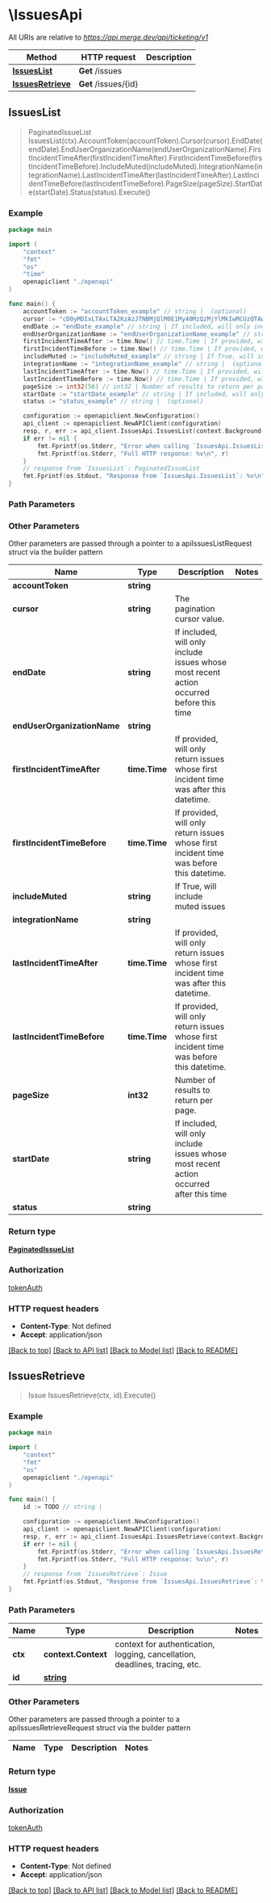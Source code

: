 # \IssuesApi

All URIs are relative to *https://api.merge.dev/api/ticketing/v1*

Method | HTTP request | Description
------------- | ------------- | -------------
[**IssuesList**](IssuesApi.md#IssuesList) | **Get** /issues | 
[**IssuesRetrieve**](IssuesApi.md#IssuesRetrieve) | **Get** /issues/{id} | 



## IssuesList

> PaginatedIssueList IssuesList(ctx).AccountToken(accountToken).Cursor(cursor).EndDate(endDate).EndUserOrganizationName(endUserOrganizationName).FirstIncidentTimeAfter(firstIncidentTimeAfter).FirstIncidentTimeBefore(firstIncidentTimeBefore).IncludeMuted(includeMuted).IntegrationName(integrationName).LastIncidentTimeAfter(lastIncidentTimeAfter).LastIncidentTimeBefore(lastIncidentTimeBefore).PageSize(pageSize).StartDate(startDate).Status(status).Execute()





### Example

```go
package main

import (
    "context"
    "fmt"
    "os"
    "time"
    openapiclient "./openapi"
)

func main() {
    accountToken := "accountToken_example" // string |  (optional)
    cursor := "cD0yMDIxLTAxLTA2KzAzJTNBMjQlM0E1My40MzQzMjYlMkIwMCUzQTAw" // string | The pagination cursor value. (optional)
    endDate := "endDate_example" // string | If included, will only include issues whose most recent action occurred before this time (optional)
    endUserOrganizationName := "endUserOrganizationName_example" // string |  (optional)
    firstIncidentTimeAfter := time.Now() // time.Time | If provided, will only return issues whose first incident time was after this datetime. (optional)
    firstIncidentTimeBefore := time.Now() // time.Time | If provided, will only return issues whose first incident time was before this datetime. (optional)
    includeMuted := "includeMuted_example" // string | If True, will include muted issues (optional)
    integrationName := "integrationName_example" // string |  (optional)
    lastIncidentTimeAfter := time.Now() // time.Time | If provided, will only return issues whose first incident time was after this datetime. (optional)
    lastIncidentTimeBefore := time.Now() // time.Time | If provided, will only return issues whose first incident time was before this datetime. (optional)
    pageSize := int32(56) // int32 | Number of results to return per page. (optional)
    startDate := "startDate_example" // string | If included, will only include issues whose most recent action occurred after this time (optional)
    status := "status_example" // string |  (optional)

    configuration := openapiclient.NewConfiguration()
    api_client := openapiclient.NewAPIClient(configuration)
    resp, r, err := api_client.IssuesApi.IssuesList(context.Background()).AccountToken(accountToken).Cursor(cursor).EndDate(endDate).EndUserOrganizationName(endUserOrganizationName).FirstIncidentTimeAfter(firstIncidentTimeAfter).FirstIncidentTimeBefore(firstIncidentTimeBefore).IncludeMuted(includeMuted).IntegrationName(integrationName).LastIncidentTimeAfter(lastIncidentTimeAfter).LastIncidentTimeBefore(lastIncidentTimeBefore).PageSize(pageSize).StartDate(startDate).Status(status).Execute()
    if err != nil {
        fmt.Fprintf(os.Stderr, "Error when calling `IssuesApi.IssuesList``: %v\n", err)
        fmt.Fprintf(os.Stderr, "Full HTTP response: %v\n", r)
    }
    // response from `IssuesList`: PaginatedIssueList
    fmt.Fprintf(os.Stdout, "Response from `IssuesApi.IssuesList`: %v\n", resp)
}
```

### Path Parameters



### Other Parameters

Other parameters are passed through a pointer to a apiIssuesListRequest struct via the builder pattern


Name | Type | Description  | Notes
------------- | ------------- | ------------- | -------------
 **accountToken** | **string** |  | 
 **cursor** | **string** | The pagination cursor value. | 
 **endDate** | **string** | If included, will only include issues whose most recent action occurred before this time | 
 **endUserOrganizationName** | **string** |  | 
 **firstIncidentTimeAfter** | **time.Time** | If provided, will only return issues whose first incident time was after this datetime. | 
 **firstIncidentTimeBefore** | **time.Time** | If provided, will only return issues whose first incident time was before this datetime. | 
 **includeMuted** | **string** | If True, will include muted issues | 
 **integrationName** | **string** |  | 
 **lastIncidentTimeAfter** | **time.Time** | If provided, will only return issues whose first incident time was after this datetime. | 
 **lastIncidentTimeBefore** | **time.Time** | If provided, will only return issues whose first incident time was before this datetime. | 
 **pageSize** | **int32** | Number of results to return per page. | 
 **startDate** | **string** | If included, will only include issues whose most recent action occurred after this time | 
 **status** | **string** |  | 

### Return type

[**PaginatedIssueList**](PaginatedIssueList.md)

### Authorization

[tokenAuth](../README.md#tokenAuth)

### HTTP request headers

- **Content-Type**: Not defined
- **Accept**: application/json

[[Back to top]](#) [[Back to API list]](../README.md#documentation-for-api-endpoints)
[[Back to Model list]](../README.md#documentation-for-models)
[[Back to README]](../README.md)


## IssuesRetrieve

> Issue IssuesRetrieve(ctx, id).Execute()





### Example

```go
package main

import (
    "context"
    "fmt"
    "os"
    openapiclient "./openapi"
)

func main() {
    id := TODO // string | 

    configuration := openapiclient.NewConfiguration()
    api_client := openapiclient.NewAPIClient(configuration)
    resp, r, err := api_client.IssuesApi.IssuesRetrieve(context.Background(), id).Execute()
    if err != nil {
        fmt.Fprintf(os.Stderr, "Error when calling `IssuesApi.IssuesRetrieve``: %v\n", err)
        fmt.Fprintf(os.Stderr, "Full HTTP response: %v\n", r)
    }
    // response from `IssuesRetrieve`: Issue
    fmt.Fprintf(os.Stdout, "Response from `IssuesApi.IssuesRetrieve`: %v\n", resp)
}
```

### Path Parameters


Name | Type | Description  | Notes
------------- | ------------- | ------------- | -------------
**ctx** | **context.Context** | context for authentication, logging, cancellation, deadlines, tracing, etc.
**id** | [**string**](.md) |  | 

### Other Parameters

Other parameters are passed through a pointer to a apiIssuesRetrieveRequest struct via the builder pattern


Name | Type | Description  | Notes
------------- | ------------- | ------------- | -------------


### Return type

[**Issue**](Issue.md)

### Authorization

[tokenAuth](../README.md#tokenAuth)

### HTTP request headers

- **Content-Type**: Not defined
- **Accept**: application/json

[[Back to top]](#) [[Back to API list]](../README.md#documentation-for-api-endpoints)
[[Back to Model list]](../README.md#documentation-for-models)
[[Back to README]](../README.md)

